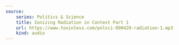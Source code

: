 ```yaml
---
source:
    series: Politics & Science
    title: Ionizing Radiation in Context Part 1
    url: https://www.toxinless.com/polsci-090420-radiation-1.mp3
    kind: audio
---
```

